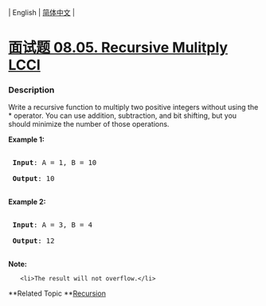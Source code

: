 | English | [简体中文](README.md) |

# [面试题 08.05. Recursive Mulitply LCCI](https://leetcode-cn.com/problems/recursive-mulitply-lcci)
 ### Description
<p>Write a recursive function to multiply two positive integers without using the * operator. You can use addition, subtraction, and bit shifting, but you should minimize the number of those operations.</p>

<p><strong>Example 1:</strong></p>

<pre>
<strong> Input</strong>: A = 1, B = 10
<strong> Output</strong>: 10
</pre>

<p><strong>Example 2:</strong></p>

<pre>
<strong> Input</strong>: A = 3, B = 4
<strong> Output</strong>: 12
</pre>

<p><strong>Note:</strong></p>

<ol>
	<li>The result will not overflow.</li>
</ol>

**Related Topic	**[Recursion](https://leetcode-cn.com/tag/recursion) 